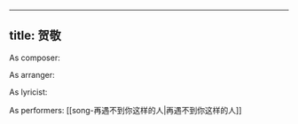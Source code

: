 
---
title: 贺敬
---
As composer: 

As arranger: 

As lyricist: 

As performers: [[song-再遇不到你这样的人|再遇不到你这样的人]]
